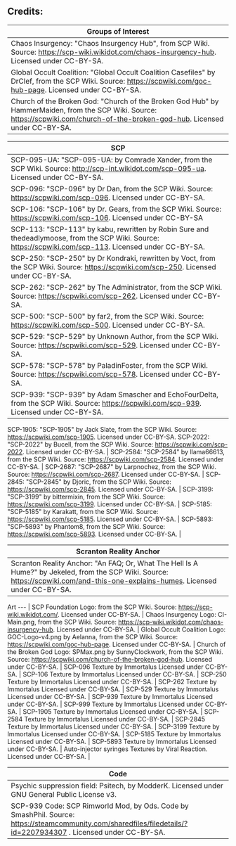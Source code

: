 ## Credits:

Groups of Interest  |
--  |
Chaos Insurgency: "Chaos Insurgency Hub", from SCP Wiki. Source: https://scp-wiki.wikidot.com/chaos-insurgency-hub. Licensed under CC-BY-SA.  |
Global Occult Coalition: "Global Occult Coalition Casefiles" by DrClef, from the SCP Wiki. Source: https://scpwiki.com/goc-hub-page. Licensed under CC-BY-SA.  |
Church of the Broken God: "Church of the Broken God Hub" by HammerMaiden, from the SCP Wiki. Source: https://scpwiki.com/church-of-the-broken-god-hub. Licensed under CC-BY-SA.  |

SCP	|
---	|	
SCP-095-UA: "SCP-095-UA: by Comrade Xander, from the SCP Wiki. Source: http://scp-int.wikidot.com/scp-095-ua. Licensed under CC-BY-SA.	|
SCP-096: "SCP-096" by Dr Dan, from the SCP Wiki. Source: https://scpwiki.com/scp-096. Licensed under CC-BY-SA.	|
SCP-106: "SCP-106" by Dr. Gears, from the SCP Wiki. Source: https://scpwiki.com/scp-106. Licensed under CC-BY-SA	|
SCP-113: "SCP-113" by kabu, rewritten by Robin Sure and thedeadlymoose, from the SCP Wiki. Source: https://scpwiki.com/scp-113. Licensed under CC-BY-SA. |
SCP-250: "SCP-250" by Dr Kondraki, rewritten by Voct, from the SCP Wiki. Source: https://scpwiki.com/scp-250. Licensed under CC-BY-SA.	|
SCP-262: "SCP-262" by The Administrator, from the SCP Wiki. Source: https://scpwiki.com/scp-262. Licensed under CC-BY-SA.	|
SCP-500: "SCP-500" by far2, from the SCP Wiki. Source: https://scpwiki.com/scp-500. Licensed under CC-BY-SA.	|
SCP-529: "SCP-529" by Unknown Author, from the SCP Wiki. Source: https://scpwiki.com/scp-529. Licensed under CC-BY-SA.	|
SCP-578: "SCP-578" by PaladinFoster, from the SCP Wiki. Source: https://scpwiki.com/scp-578. Licensed under CC-BY-SA.	|
SCP-939: "SCP-939" by Adam Smascher and EchoFourDelta, from the SCP Wiki. Source: https://scpwiki.com/scp-939. Licensed under CC-BY-SA.	|
SCP-1905: "SCP-1905" by Jack Slate, from the SCP Wiki. Source: https://scpwiki.com/scp-1905. Licensed under CC-BY-SA.
SCP-2022: "SCP-2022" by Bucell, from the SCP Wiki. Source: https://scpwiki.com/scp-2022. Licensed under CC-BY-SA. |
SCP-2584: "SCP-2584" by llama66613, from the SCP Wiki. Source: https://scpwiki.com/scp-2584. Licensed under CC-BY-SA.	|
SCP-2687: "SCP-2687" by Larpnochez, from the SCP Wiki. Source: https://scpwiki.com/scp-2687. Licensed under CC-BY-SA. |
SCP-2845: "SCP-2845" by Djoric, from the SCP Wiki. Source: https://scpwiki.com/scp-2845. Licensed under CC-BY-SA.	|
SCP-3199: "SCP-3199" by bittermixin, from the SCP Wiki. Source: https://scpwiki.com/scp-3199. Licensed under CC-BY-SA.	|
SCP-5185: "SCP-5185" by Karakatt, from the SCP Wiki. Source: https://scpwiki.com/scp-5185. Licensed under CC-BY-SA.	|
SCP-5893: "SCP-5893" by Phantom8, from the SCP Wiki. Source: https://scpwiki.com/scp-5893. Licensed under CC-BY-SA.	|

Scranton Reality Anchor  |
--  |
Scranton Reality Anchor: "An FAQ; Or, What The Hell Is A Hume?" by Jekeled, from the SCP Wiki. Source: https://scpwiki.com/and-this-one-explains-humes. Licensed under CC-BY-SA. |

Art
---	|
SCP Foundation Logo: from the SCP Wiki. Source: https://scp-wiki.wikidot.com/. Licensed under CC-BY-SA.	|
Chaos Insurgency Logo: CI-Main.png, from the SCP Wiki. Source: https://scp-wiki.wikidot.com/chaos-insurgency-hub. Licensed under CC-BY-SA.  |
Global Occult Coalition Logo: GOC-Logo-v4.png by Aelanna, from the SCP Wiki. Source: https://scpwiki.com/goc-hub-page. Licensed under CC-BY-SA.  |
Church of the Broken God Logo: SPMax.png by SunnyClockwork, from the SCP Wiki. Source: https://scpwiki.com/church-of-the-broken-god-hub. Licensed under CC-BY-SA.  |
SCP-096 Texture by Immortalus Licensed under CC-BY-SA.	|
SCP-106 Texture by Immortalus Licensed under CC-BY-SA.	|
SCP-250 Texture by Immortalus Licensed under CC-BY-SA.	|
SCP-262 Texture by Immortalus Licensed under CC-BY-SA.	|
SCP-529 Texture by Immortalus Licensed under CC-BY-SA.	|
SCP-939 Texture by Immortalus Licensed under CC-BY-SA.	|
SCP-999 Texture by Immortalus Licensed under CC-BY-SA.	|
SCP-1905 Texture by Immortalus Licensed under CC-BY-SA.	|
SCP-2584 Texture by Immortalus Licensed under CC-BY-SA.	|
SCP-2845 Texture by Immortalus Licensed under CC-BY-SA.	|
SCP-3199 Texture by Immortalus Licensed under CC-BY-SA.	|
SCP-5185 Texture by Immortalus Licensed under CC-BY-SA.	|
SCP-5893 Texture by Immortalus Licensed under CC-BY-SA.	|
Auto-injector syringes Textures by Viral Reaction. Licensed under CC-BY-SA.	|

Code	|
---	|
Psychic suppression field: Psitech, by ModderK. Licensed under GNU General Public License v3. |
SCP-939 Code: SCP Rimworld Mod, by Ods. Code by SmashPhil. Source: https://steamcommunity.com/sharedfiles/filedetails/?id=2207934307 . Licensed under CC-BY-SA.	|
